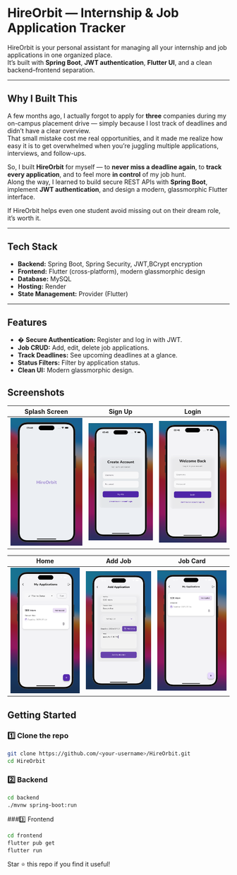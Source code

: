 #  HireOrbit — Internship & Job Application Tracker

HireOrbit is your personal assistant for managing all your internship and job applications in one organized place.  
It’s built with **Spring Boot**, **JWT authentication**, **Flutter UI**, and a clean backend–frontend separation.

---

## Why I Built This

A few months ago, I actually forgot to apply for **three** companies during my on-campus placement drive — simply because I lost track of deadlines and didn’t have a clear overview.  
That small mistake cost me real opportunities, and it made me realize how easy it is to get overwhelmed when you’re juggling multiple applications, interviews, and follow-ups.

So, I built **HireOrbit** for myself — to **never miss a deadline again**, to **track every application**, and to feel more **in control** of my job hunt.  
Along the way, I learned to build secure REST APIs with **Spring Boot**, implement **JWT authentication**, and design a modern, glassmorphic Flutter interface.

If HireOrbit helps even one student avoid missing out on their dream role, it’s worth it. 

---

## Tech Stack

- **Backend:** Spring Boot, Spring Security, JWT,BCrypt encryption
- **Frontend:** Flutter (cross-platform), modern glassmorphic design
- **Database:** MySQL
- **Hosting:** Render 
- **State Management:** Provider (Flutter)

---

##  Features

- � **Secure Authentication:** Register and log in with JWT.
-  **Job CRUD:** Add, edit, delete job applications.
-  **Track Deadlines:** See upcoming deadlines at a glance.
-  **Status Filters:** Filter by application status.
-  **Clean UI:** Modern glassmorphic design.


## **Screenshots**

| Splash Screen | Sign Up | Login |
|---------------|---------|-------|
| ![Splash](./screenshots/splash.png) | ![SignUp](./screenshots/sign_up.png) | ![Login](./screenshots/login.png) |

| Home | Add Job | Job Card |
|------|---------|----------|
| ![Home](./screenshots/home.png) | ![Add](./screenshots/addjob.png) | ![Card](./screenshots/job_card.png) |



## **Getting Started**

###  1️⃣ Clone the repo
```bash
git clone https://github.com/<your-username>/HireOrbit.git
cd HireOrbit
```
### 2️⃣ Backend
```bash
cd backend
./mvnw spring-boot:run
```
###3️⃣ Frontend
```bash
cd frontend
flutter pub get
flutter run
```
Star ⭐ this repo if you find it useful!
